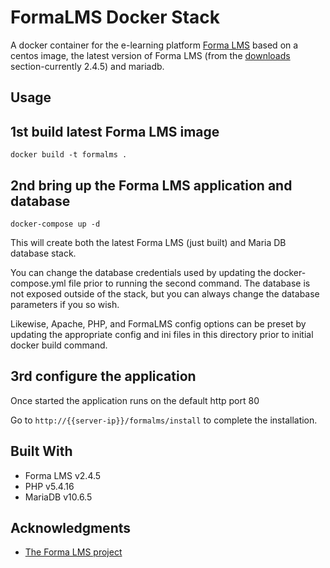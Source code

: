 # FormaLMS Docker Stack

A docker container for the e-learning platform [Forma LMS](https://www.formalms.org/) based on a centos image, the latest version of Forma LMS (from the [downloads](https://www.formalms.org/download/all-downloads/category/2-releases.html) section-currently 2.4.5) and mariadb.

## Usage

## 1st build latest Forma LMS image
```shell
docker build -t formalms .
```

## 2nd bring up the Forma LMS application and database
```shell
docker-compose up -d
```
This will create both the latest Forma LMS (just built) and Maria DB database stack.

You can change the database credentials used by updating the docker-compose.yml file prior to running the second command. The database is not exposed outside of the stack, but you can always change the database parameters if you so wish.

Likewise, Apache, PHP, and FormaLMS config options can be preset by updating the appropriate config and ini files in this directory prior to initial docker build command.


## 3rd configure the application

Once started the application runs on the default http port 80

Go to `http://{{server-ip}}/formalms/install` to complete the installation.

## Built With

* Forma LMS v2.4.5
* PHP v5.4.16
* MariaDB v10.6.5

## Acknowledgments

* [The Forma LMS project](https://www.formalms.org/)

